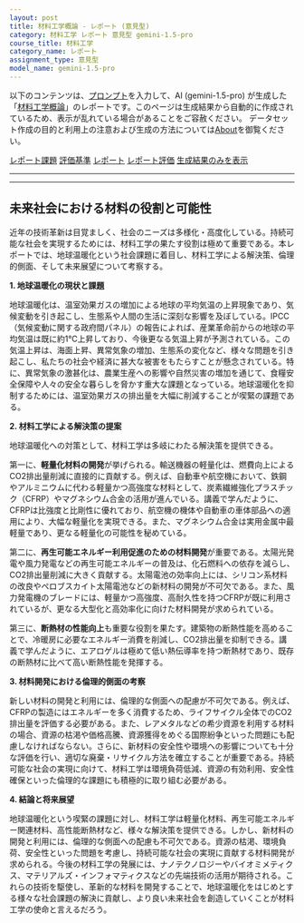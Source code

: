 ```yaml
---
layout: post
title: 材料工学概論 - レポート (意見型)
category: 材料工学 レポート 意見型 gemini-1.5-pro
course_title: 材料工学
category_name: レポート
assignment_type: 意見型
model_name: gemini-1.5-pro
---
```


以下のコンテンツは、[プロンプト](https://github.com/takedatoshiyuki/synthetic_assignments/tree/main/generated/材料工学/gemini-1.5-pro/prompt_レポート-意見型.md)を入力して、AI (gemini-1.5-pro) が生成した「[材料工学概論](/contents/材料工学/)」のレポートです。このページは生成結果から自動的に作成されているため、表示が乱れている場合があることをご容赦ください。
データセット作成の目的と利用上の注意および生成の方法については[About](/About)を御覧ください。

[レポート課題](../レポート課題-意見型)
[評価基準](../評価基準-意見型)
[レポート](../レポート-意見型)
[レポート評価](../レポート評価-意見型)
[生成結果のみを表示](https://github.com/takedatoshiyuki/synthetic_assignments/tree/main/generated/材料工学/gemini-1.5-pro/レポート-意見型.md)
  

***
***
  
## 未来社会における材料の役割と可能性

近年の技術革新は目覚ましく、社会のニーズは多様化・高度化している。持続可能な社会を実現するためには、材料工学の果たす役割は極めて重要である。本レポートでは、地球温暖化という社会課題に着目し、材料工学による解決策、倫理的側面、そして未来展望について考察する。

**1. 地球温暖化の現状と課題**

地球温暖化は、温室効果ガスの増加による地球の平均気温の上昇現象であり、気候変動を引き起こし、生態系や人間の生活に深刻な影響を及ぼしている。IPCC（気候変動に関する政府間パネル）の報告によれば、産業革命前からの地球の平均気温は既に約1℃上昇しており、今後更なる気温上昇が予測されている。この気温上昇は、海面上昇、異常気象の増加、生態系の変化など、様々な問題を引き起こし、私たちの社会や経済に甚大な被害をもたらすことが懸念されている。特に、異常気象の激甚化は、農業生産への影響や自然災害の増加を通じて、食糧安全保障や人々の安全な暮らしを脅かす重大な課題となっている。地球温暖化を抑制するためには、温室効果ガスの排出量を大幅に削減することが喫緊の課題である。

**2. 材料工学による解決策の提案**

地球温暖化への対策として、材料工学は多岐にわたる解決策を提供できる。

第一に、**軽量化材料の開発**が挙げられる。輸送機器の軽量化は、燃費向上によるCO2排出量削減に直接的に貢献する。例えば、自動車や航空機において、鉄鋼やアルミニウムに代わる軽量かつ高強度な材料として、炭素繊維強化プラスチック（CFRP）やマグネシウム合金の活用が進んでいる。講義で学んだように、CFRPは比強度と比剛性に優れており、航空機の機体や自動車の車体部品への適用により、大幅な軽量化を実現できる。また、マグネシウム合金は実用金属中最軽量であり、更なる軽量化の可能性を秘めている。

第二に、**再生可能エネルギー利用促進のための材料開発**が重要である。太陽光発電や風力発電などの再生可能エネルギーの普及は、化石燃料への依存を減らし、CO2排出量削減に大きく貢献する。太陽電池の効率向上には、シリコン系材料の改良やペロブスカイト太陽電池などの新材料の開発が不可欠である。また、風力発電機のブレードには、軽量かつ高強度、高耐久性を持つCFRPが既に利用されているが、更なる大型化と高効率化に向けた材料開発が求められている。

第三に、**断熱材の性能向上**も重要な役割を果たす。建築物の断熱性能を高めることで、冷暖房に必要なエネルギー消費を削減し、CO2排出量を抑制できる。講義で学んだように、エアロゲルは極めて低い熱伝導率を持つ断熱材であり、既存の断熱材に比べて高い断熱性能を発揮する。

**3. 材料開発における倫理的側面の考察**

新しい材料の開発と利用には、倫理的な側面への配慮が不可欠である。例えば、CFRPの製造にはエネルギーを多く消費するため、ライフサイクル全体でのCO2排出量を評価する必要がある。また、レアメタルなどの希少資源を利用する材料の場合、資源の枯渇や価格高騰、資源獲得をめぐる国際紛争といった問題にも配慮しなければならない。さらに、新材料の安全性や環境への影響についても十分な評価を行い、適切な廃棄・リサイクル方法を確立することが重要である。持続可能な社会の実現に向けて、材料工学は環境負荷低減、資源の有効利用、安全性確保といった倫理的な課題にも積極的に取り組む必要がある。

**4. 結論と将来展望**

地球温暖化という喫緊の課題に対し、材料工学は軽量化材料、再生可能エネルギー関連材料、高性能断熱材など、様々な解決策を提供できる。しかし、新材料の開発と利用には、倫理的な側面への配慮も不可欠である。資源の枯渇、環境負荷、安全性といった問題を考慮し、持続可能な社会の実現に貢献する材料開発が求められる。今後の材料工学の発展には、ナノテクノロジーやバイオミメティクス、マテリアルズ・インフォマティクスなどの先端技術の活用が期待される。これらの技術を駆使し、革新的な材料を開発することで、地球温暖化をはじめとする様々な社会課題の解決に貢献し、より良い未来社会を創造していくことが材料工学の使命と言えるだろう。
